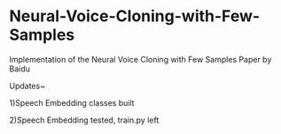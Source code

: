 # Neural-Voice-Cloning-with-Few-Samples
Implementation of the Neural Voice Cloning with Few Samples Paper by Baidu

Updates~

1)Speech Embedding classes built

2)Speech Embedding tested, train.py left
